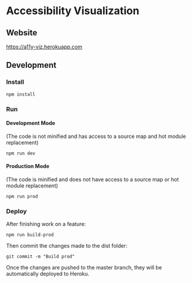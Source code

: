 # Accessibility Visualization
## Website
https://a11y-viz.herokuapp.com
## Development
### Install
```
npm install
```
### Run
#### Development Mode
(The code is not minified and has access to a source map and hot module replacement)
```
npm run dev
```
#### Production Mode
(The code is minified and does not have access to a source map or hot module replacement)
```
npm run prod
```
### Deploy
After finishing work on a feature:
```
npm run build-prod
```
Then commit the changes made to the dist folder:
```
git commit -m "Build prod"
```
Once the changes are pushed to the master branch, they will be automatically deployed to Heroku.
